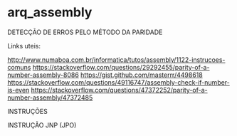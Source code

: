 # arq_assembly
DETECÇÃO DE ERROS PELO MÉTODO DA PARIDADE

Links uteis:

http://www.numaboa.com.br/informatica/tutos/assembly/1122-instrucoes-comuns
https://stackoverflow.com/questions/29292455/parity-of-a-number-assembly-8086
https://gist.github.com/masterrr/4498618
https://stackoverflow.com/questions/49116747/assembly-check-if-number-is-even
https://stackoverflow.com/questions/47372252/parity-of-a-number-assembly/47372485


INSTRUÇÕES

INSTRUÇÃO JNP (JPO)
